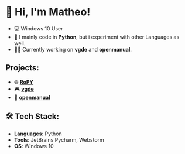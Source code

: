 # 👋 Hi, I'm Matheo!

- 💻 Windows 10 User
- 🔧 I mainly code in **Python**, but i experiment with other Languages as well.
- 👨‍💻 Currently working on **vgde** and **openmanual**.

## Projects:

- 🌐 **[RoPY](https://github.com/veddevv/RoPY)**
- 🎮 **[vgde](https://github.com/veddevv/vgde)**
- 📝 **[openmanual](https://github.com/veddevv/openmanual)**
## 🛠 Tech Stack:
- **Languages**: Python
- **Tools**: JetBrains Pycharm, Webstorm
- **OS**: Windows 10
